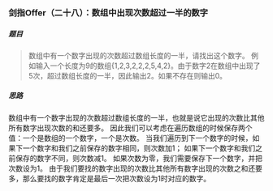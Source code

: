 ### 剑指Offer（二十八）：数组中出现次数超过一半的数字
##### 题目
> 数组中有一个数字出现的次数超过数组长度的一半，请找出这个数字。
例如输入一个长度为9的数组{1,2,3,2,2,2,5,4,2}。由于数字2在数组中出现了5次，超过数组长度的一半，因此输出2。如果不存在则输出0。

##### 思路
数组中有一个数字出现的次数超过数组长度的一半，也就是说它出现的次数比其他所有数字出现次数的和还要多。
因此我们可以考虑在遍历数组的时候保存两个值：一个是数组的一个数字，一个是次数。
当我们遍历到下一个数字的时候，如果下一个数字和我们之前保存的数字相同，则次数加1；
如果下一个数字和我们之前保存的数字不同，则次数减1。
如果次数为零，我们需要保存下一个数字，并把次数设为1。
由于我们要找的数字出现的次数比其他所有数字出现的次数之和还要多，那么要找的数字肯定是最后一次把次数设为1时对应的数字。


